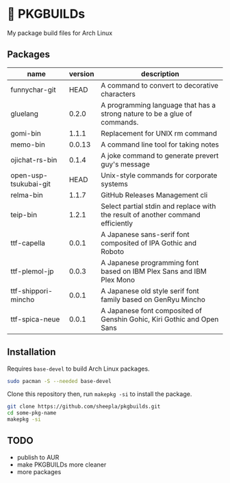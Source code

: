 # 🔺 PKGBUILDs

My package build files for Arch Linux

## Packages

| name | version | description |
|------|---------|-------------|
| funnychar-git | HEAD | A command to convert to decorative characters |
| gluelang | 0.2.0 | A programming language that has a strong nature to be a glue of commands. |
| gomi-bin | 1.1.1 | Replacement for UNIX rm command |
| memo-bin | 0.0.13 | A command line tool for taking notes |
| ojichat-rs-bin | 0.1.4 | A joke command to generate prevert guy's message |
| open-usp-tsukubai-git | HEAD | Unix-style commands for corporate systems |
| relma-bin | 1.1.7 | GitHub Releases Management cli  |
| teip-bin | 1.2.1 | Select partial stdin and replace with the result of another command efficiently |
| ttf-capella | 0.0.1 | A Japanese sans-serif font composited of IPA Gothic and Roboto |
| ttf-plemol-jp | 0.0.3 | A Japanese programming font based on IBM Plex Sans and IBM Plex Mono |
| ttf-shippori-mincho | 0.0.1 | A Japanese old style serif font family based on GenRyu Mincho |
| ttf-spica-neue | 0.0.1 | A Japanese font composited of Genshin Gohic, Kiri Gothic and Open Sans |

## Installation

Requires `base-devel` to build Arch Linux packages.

```bash
sudo pacman -S --needed base-devel
```

Clone this repository then, run `makepkg -si` to install the package.

```bash
git clone https://github.com/sheepla/pkgbuilds.git
cd some-pkg-name
makepkg -si
```

## TODO

- publish to AUR
- make PKGBUILDs more cleaner
- more packages
